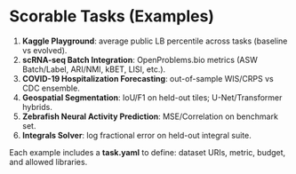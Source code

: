 <!-- ===== MERGE_START Tessera Empirical Software Agent ===== -->
# Scorable Tasks (Examples)

1. **Kaggle Playground**: average public LB percentile across tasks (baseline vs evolved).
2. **scRNA-seq Batch Integration**: OpenProblems.bio metrics (ASW Batch/Label, ARI/NMI, kBET, LISI, etc.).
3. **COVID-19 Hospitalization Forecasting**: out-of-sample WIS/CRPS vs CDC ensemble.
4. **Geospatial Segmentation**: IoU/F1 on held-out tiles; U-Net/Transformer hybrids.
5. **Zebrafish Neural Activity Prediction**: MSE/Correlation on benchmark set.
6. **Integrals Solver**: log fractional error on held-out integral suite.

Each example includes a **task.yaml** to define: dataset URIs, metric, budget, and allowed libraries.

<!-- ===== MERGE_END Tessera Empirical Software Agent ===== -->

